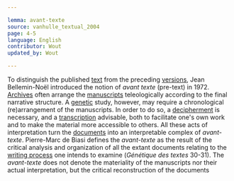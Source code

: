 ```yaml
---

lemma: avant-texte
source: vanhulle_textual_2004
page: 4-5
language: English
contributor: Wout
updated_by: Wout

---
```


To distinguish the published [text](text.html) from the preceding [versions](version.html), Jean Bellemin-Noël introduced the notion of _avant texte_ (pre-text) in 1972. [Archives](archive.html) often arrange the [manuscripts](manuscript.html) teleologically according to the final narrative structure. A [genetic](genesis.html) study, however, may require a chronological (re)arrangement of the manuscripts. In order to do so, a [decipherment](deciphering.html) is necessary, and a [transcription](transcription.html) advisable, both to facilitate one's own work and to make the material more accessible to others. All these acts of interpretation turn the [documents](document.html) into an interpretable complex of _avant-texte_. Pierre-Marc de Biasi defines the _avant-texte_ as the result of the critical analysis and organization of all the extant documents relating to the [writing process](writingProcess.html) one intends to examine (_Génétique des textes_ 30-31). The _avant-texte_ does not denote the materiality of the manuscripts nor their actual interpretation, but the critical reconstruction of the documents
